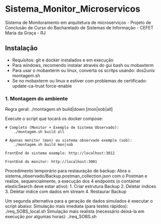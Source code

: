 # Sistema_Monitor_Microservicos
Sistema de Monitoramento em arquitetura de microserviços - Projeto de Conclusão de Curso do Bacharelado de Sistemas de Informação - CEFET Maria da Graça - RJ

## Instalação
 - Requisitos: git e docker instalados e em execução
 - Para windows, recomendo instalar através do gui bash ou mobaxterm
 - Para usar o mobaxterm ou linux, converta os scritps usando: dos2unix montagem.sh
 - Se no  mobaxterm ou linux e estiver com problemas de certificado: update-ca-trust force-enable 
### 1. Montagem do ambiente
 Regra geral: ./montagem.sh build|down [mon|sob|all]	
 
 Execute o script que tocará os docker compose:
		
	# Completo (Monitor + Exemplo de Sistema Observado): 
		./montagem.sh build all
		
	# Apenas monitor (mon) ou sistema observado exemplo (sob): 
		./montagem.sh build mon|sob 
	
	FrontEnd do sistema exemplo: http://localhost:3012

	FrontEnd do monitor: http://localhost:3001


Procedimento temporário para restauração de backup:
	Abra o sistema_observado/Backup.postman_collection.json com o Postman e realize, sequencialmente, a execução dos 4 endpoints (o container elasticSearch deve estar ativo):
	1. Criar estrutura Backup
	2. Deletar indices
	3. Deletar indice com dados em stream
	4. Restaurar Backup

Um segunda alternativa para a geração de dados simulados é executar o script abaixo:
Simulação mais  imediata (para testes rápidos):  ./req_SOBS_local.sh
Simulação mais realista (necessário deixá-la em execução por algumas horas): ./req_SOBS.sh
